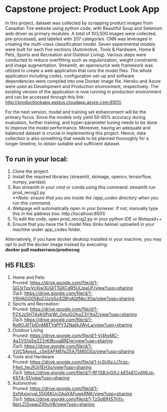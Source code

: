 # Capstone project: Product Look App

In this project, dataset was collected by scrapping product images from Canadian Tire website using python code, with Beautiful Soup and Selenium web driver as primary modules. A total of 103,500 images were collected, pre-processed, and labeled with 207 categories. CNN was leveraged in creating the multi-class classification model. Seven experimental models were built for each five sections (Automotive, Tools & Hardware, Home & Pets, Sports and Recreation and Outdoor Living). Various steps were conducted to reduce overfitting such as regularization, weight constraints and image augmentation. Streamlit, an opensource web framework was utilized to create a web application that runs the model files. The whole application including codes, configuration set-up and software dependencies were compiled into one Docker image file. Heroku and Azure were used as Development and Production environment, respectively. The existing version of the application is now running in production environment and can be accessed through this link: http://productlookapp.eastus.cloudapp.azure.com:8501/. 

For the next version, model and training set enhancement will be the primary focus. Since the models only yield 50-65% accuracy during evaluation, further training, and hyper-parameter tuning needs to be done to improve the model performance. Moreover, having an adequate and balanced dataset is crucial in implementing this project. Hence, data collection is also something that needs to be planned thoroughly for a longer timeline, to obtain suitable and sufficient dataset.


## To run in your local:
1. Clone the project.
2. Install the required libraries (streamlit, skimage, opencv, tensorflow, numpy, pandas)
3. Run streamlit in your cmd or conda using this command: streamlit run prod_recog2.py <br>
   <i>**Note: ensure that you are inside the <project>/app_codes directory when you run this command.</i>
4. Webpage will automatically open in your browser. If not, manually type this in the address box: http://localhost:8501/
5. To edit the code, open prod_recog2.py in your python IDE or Notepad++ <br>
6. Ensure that you have the 5 model files (links below) uploaded in your machine under app_codes folder.
   
Alternatively, if you have docker desktop installed in your machine, you may opt to pull the docker image instead by executing: <br>
**docker pull madserrano/prodrecog**

## H5 FILES:
1. Home and Pets: <br>
   Pruned: https://drive.google.com/file/d/1-QG3rTqyVcXjw3UQlT1QXCdR5ULlpaUF/view?usp=sharing <br>
   Zip3: https://drive.google.com/file/d/1-Y6HAGG058oCUzis5z42BfyAQfNkc3Oa/view?usp=sharing <br>
2. Sports and Recreation: <br>
   Pruned: https://drive.google.com/file/d/1-PZXJz5HT4yK0PqrWi_OmJGOhoZ3YXqZ/view?usp=sharing <br>
   Zip3: https://drive.google.com/file/d/1-RoROJtITblDnMBTYqPfY32NalAJWyLa/view?usp=sharing <br>
3. Outdoor Living <br>
   Pruned: https://drive.google.com/file/d/1-Vi4hyMC-4qZVS1qSgZZ2rKtBcuaBRDw/view?usp=sharing <br>
   Zip3: https://drive.google.com/file/d/1-VzIC5AysoL_c5eSAFMEfpZEA75M0OSz/view?usp=sharing <br>
4. Tools and Hardware <br>
   Pruned: https://drive.google.com/file/d/1-IcSU9zJJ7cgz-F4eIj_heJfUii1EH3o/view?usp=sharing <br>
   Zip3: https://drive.google.com/file/d/1-RF1SBJyGXJ-bE5pECvdX6Ja-K6T4-01/view?usp=sharing <br>
5. Automotive: <br>
   Pruned: https://drive.google.com/file/d/1-SxflAxjxrvqL55G6KUc0AqXAFuwkRNK/view?usp=sharing <br>
   Zip3: https://drive.google.com/file/d/1-TzSg6fHS7jiYs-6prLZi3vaapZXhuVB/view?usp=sharing
